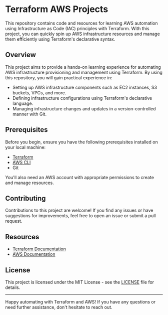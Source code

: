 # Terraform AWS Projects

This repository contains code and resources for learning AWS automation using Infrastructure as Code (IAC) principles with Terraform. With this project, you can quickly spin up AWS infrastructure resources and manage them efficiently using Terraform's declarative syntax.

## Overview

This project aims to provide a hands-on learning experience for automating AWS infrastructure provisioning and management using Terraform. By using this repository, you will gain practical experience in:

- Setting up AWS infrastructure components such as EC2 instances, S3 buckets, VPCs, and more.
- Defining infrastructure configurations using Terraform's declarative language.
- Managing infrastructure changes and updates in a version-controlled manner with Git.

## Prerequisites

Before you begin, ensure you have the following prerequisites installed on your local machine:

- [Terraform](https://www.terraform.io/downloads.html)
- [AWS CLI](https://aws.amazon.com/cli/)
- Git

You'll also need an AWS account with appropriate permissions to create and manage resources.

<!-- ## Getting Started -->

<!-- To get started with this project, follow these steps: -->

<!-- 1. Clone this repository to your local machine: -->

<!--     ```bash -->
<!--     git clone https://github.com/your-username/terraform-aws-automation.git -->
<!--     ``` -->

<!-- 2. Navigate to the project directory: -->

<!--     ```bash -->
<!--     cd terraform-aws-automation -->
<!--     ``` -->

<!-- 3. Configure your AWS credentials: -->

<!--     ```bash -->
<!--     aws configure -->
<!--     ``` -->

<!-- 4. Initialize Terraform: -->

<!--     ```bash -->
<!--     terraform init -->
<!--     ``` -->

<!-- 5. Review the Terraform configurations in the `main.tf` file and adjust them according to your requirements. -->

<!-- 6. Apply the Terraform configurations to create AWS resources: -->

<!--     ```bash -->
<!--     terraform apply -->
<!--     ``` -->

<!-- 7. After verifying the changes, confirm by typing `yes`. -->

<!-- 8. Once Terraform completes the provisioning process, you can access and manage your AWS resources via the AWS Management Console or CLI. -->

## Contributing

Contributions to this project are welcome! If you find any issues or have suggestions for improvements, feel free to open an issue or submit a pull request.

## Resources

- [Terraform Documentation](https://www.terraform.io/docs/index.html)
- [AWS Documentation](https://docs.aws.amazon.com/index.html)

## License

This project is licensed under the MIT License - see the [LICENSE](LICENSE) file for details.

---

Happy automating with Terraform and AWS! If you have any questions or need further assistance, don't hesitate to reach out.
